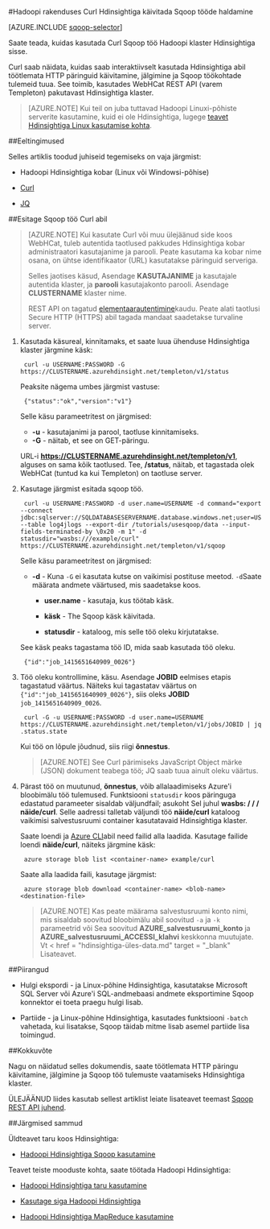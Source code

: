 <properties
   pageTitle="Hadoopi Sqoop kasutamine rakenduses Hdinsightiga Curl | Microsoft Azure'i"
   description="Saate teada, kuidas Sqoop tööde Hdinsightiga abil Curl kaugühenduse teel edastamiseks."
   services="hdinsight"
   documentationCenter=""
   authors="mumian"
   manager="jhubbard"
   editor="cgronlun"
    tags="azure-portal"/>

<tags
   ms.service="hdinsight"
   ms.devlang="na"
   ms.topic="article"
   ms.tgt_pltfrm="na"
   ms.workload="big-data"
   ms.date="10/21/2016"
   ms.author="jgao"/>

#<a name="run-sqoop-jobs-with-hadoop-in-hdinsight-with-curl"></a>Hadoopi rakenduses Curl Hdinsightiga käivitada Sqoop tööde haldamine

[AZURE.INCLUDE [sqoop-selector](../../includes/hdinsight-selector-use-sqoop.md)]

Saate teada, kuidas kasutada Curl Sqoop töö Hadoopi klaster Hdinsightiga sisse.

Curl saab näidata, kuidas saab interaktiivselt kasutada Hdinsightiga abil töötlemata HTTP päringuid käivitamine, jälgimine ja Sqoop töökohtade tulemeid tuua. See toimib, kasutades WebHCat REST API (varem Templeton) pakutavast Hdinsightiga klaster.

> [AZURE.NOTE] Kui teil on juba tuttavad Hadoopi Linuxi-põhiste serverite kasutamine, kuid ei ole Hdinsightiga, lugege [teavet Hdinsightiga Linux kasutamise kohta](hdinsight-hadoop-linux-information.md).

##<a name="prerequisites"></a>Eeltingimused

Selles artiklis toodud juhiseid tegemiseks on vaja järgmist:

* Hadoopi Hdinsightiga kobar (Linux või Windowsi-põhise)

* [Curl](http://curl.haxx.se/)

* [JQ](http://stedolan.github.io/jq/)

##<a name="submit-sqoop-jobs-by-using-curl"></a>Esitage Sqoop töö Curl abil

> [AZURE.NOTE] Kui kasutate Curl või muu ülejäänud side koos WebHCat, tuleb autentida taotlused pakkudes Hdinsightiga kobar administraatori kasutajanime ja parooli. Peate kasutama ka kobar nime osana, on ühtse identifikaator (URL) kasutatakse päringuid serveriga.
>
> Selles jaotises käsud, Asendage **KASUTAJANIME** ja kasutajale autentida klaster, ja **parooli** kasutajakonto parooli. Asendage **CLUSTERNAME** klaster nime.
>
> REST API on tagatud [elementaarautentimine](http://en.wikipedia.org/wiki/Basic_access_authentication)kaudu. Peate alati taotlusi Secure HTTP (HTTPS) abil tagada mandaat saadetakse turvaline server.

1. Kasutada käsureal, kinnitamaks, et saate luua ühenduse Hdinsightiga klaster järgmine käsk:

        curl -u USERNAME:PASSWORD -G https://CLUSTERNAME.azurehdinsight.net/templeton/v1/status

    Peaksite nägema umbes järgmist vastuse:

        {"status":"ok","version":"v1"}

    Selle käsu parameetritest on järgmised:

    * **-u** - kasutajanimi ja parool, taotluse kinnitamiseks.
    * **-G** - näitab, et see on GET-päringu.

    URL-i **https://CLUSTERNAME.azurehdinsight.net/templeton/v1**, alguses on sama kõik taotlused. Tee, **/status**, näitab, et tagastada olek WebHCat (tuntud ka kui Templeton) on taotluse server. 

2. Kasutage järgmist esitada sqoop töö.


        curl -u USERNAME:PASSWORD -d user.name=USERNAME -d command="export --connect jdbc:sqlserver://SQLDATABASESERVERNAME.database.windows.net;user=USERNAME@SQLDATABASESERVERNAME;password=PASSWORD;database=SQLDATABASENAME --table log4jlogs --export-dir /tutorials/usesqoop/data --input-fields-terminated-by \0x20 -m 1" -d statusdir="wasbs:///example/curl" https://CLUSTERNAME.azurehdinsight.net/templeton/v1/sqoop

    Selle käsu parameetritest on järgmised:

    * **-d** - Kuna `-G` ei kasutata kutse on vaikimisi postituse meetod. `-d`Saate määrata andmete väärtused, mis saadetakse koos.

        * **user.name** - kasutaja, kus töötab käsk.

        * **käsk** - The Sqoop käsk käivitada.

        * **statusdir** - kataloog, mis selle töö oleku kirjutatakse.

    See käsk peaks tagastama töö ID, mida saab kasutada töö oleku.

        {"id":"job_1415651640909_0026"}

3. Töö oleku kontrollimine, käsu. Asendage **JOBID** eelmises etapis tagastatud väärtus. Näiteks kui tagastatav väärtus on `{"id":"job_1415651640909_0026"}`, siis oleks **JOBID** `job_1415651640909_0026`.

        curl -G -u USERNAME:PASSWORD -d user.name=USERNAME https://CLUSTERNAME.azurehdinsight.net/templeton/v1/jobs/JOBID | jq .status.state

    Kui töö on lõpule jõudnud, siis riigi **õnnestus**.

    > [AZURE.NOTE] See Curl pärimiseks JavaScript Object märke (JSON) dokument teabega töö; JQ saab tuua ainult oleku väärtus.

4. Pärast töö on muutunud, **õnnestus**, võib allalaadimiseks Azure'i bloobimälu töö tulemused. Funktsiooni `statusdir` koos päringuga edastatud parameeter sisaldab väljundfail; asukoht Sel juhul **wasbs: / / / näide/curl**. Selle aadressi talletab väljundi töö **näide/curl** kataloog vaikimisi salvestusruumi container kasutatavaid Hdinsightiga klaster.

    Saate loendi ja [Azure CLI](../xplat-cli-install.md)abil need failid alla laadida. Kasutage failide loendi **näide/curl**, näiteks järgmine käsk:

        azure storage blob list <container-name> example/curl

    Saate alla laadida faili, kasutage järgmist:

        azure storage blob download <container-name> <blob-name> <destination-file>

    > [AZURE.NOTE] Kas peate määrama salvestusruumi konto nimi, mis sisaldab soovitud bloobimälu abil soovitud `-a` ja `-k` parameetrid või Sea soovitud **AZURE\_salvestusruumi\_konto** ja **AZURE\_salvestusruumi\_ACCESSI\_klahvi** keskkonna muutujate. Vt < href = "hdinsightiga-üles-data.md" target = "_blank" Lisateavet.

##<a name="limitations"></a>Piirangud

* Hulgi ekspordi - ja Linux-põhine Hdinsightiga, kasutatakse Microsoft SQL Server või Azure'i SQL-andmebaasi andmete eksportimine Sqoop konnektor ei toeta praegu hulgi lisab.

* Partiide - ja Linux-põhine Hdinsightiga, kasutades funktsiooni `-batch` vahetada, kui lisatakse, Sqoop täidab mitme lisab asemel partiide lisa toimingud.

##<a name="summary"></a>Kokkuvõte

Nagu on näidatud selles dokumendis, saate töötlemata HTTP päringu käivitamine, jälgimine ja Sqoop töö tulemuste vaatamiseks Hdinsightiga klaster.

ÜLEJÄÄNUD liides kasutab sellest artiklist leiate lisateavet teemast <a href="https://sqoop.apache.org/docs/1.99.3/RESTAPI.html" target="_blank">Sqoop REST API juhend</a>.

##<a name="next-steps"></a>Järgmised sammud

Üldteavet taru koos Hdinsightiga:

* [Hadoopi Hdinsightiga Sqoop kasutamine](hdinsight-use-sqoop.md)

Teavet teiste mooduste kohta, saate töötada Hadoopi Hdinsightiga:

* [Hadoopi Hdinsightiga taru kasutamine](hdinsight-use-hive.md)

* [Kasutage siga Hadoopi Hdinsightiga](hdinsight-use-pig.md)

* [Hadoopi Hdinsightiga MapReduce kasutamine](hdinsight-use-mapreduce.md)

[hdinsight-sdk-documentation]: http://msdnstage.redmond.corp.microsoft.com/library/dn479185.aspx

[azure-purchase-options]: http://azure.microsoft.com/pricing/purchase-options/
[azure-member-offers]: http://azure.microsoft.com/pricing/member-offers/
[azure-free-trial]: http://azure.microsoft.com/pricing/free-trial/

[apache-tez]: http://tez.apache.org
[apache-hive]: http://hive.apache.org/
[apache-log4j]: http://en.wikipedia.org/wiki/Log4j
[hive-on-tez-wiki]: https://cwiki.apache.org/confluence/display/Hive/Hive+on+Tez
[import-to-excel]: http://azure.microsoft.com/documentation/articles/hdinsight-connect-excel-power-query/


[hdinsight-use-oozie]: hdinsight-use-oozie.md
[hdinsight-analyze-flight-data]: hdinsight-analyze-flight-delay-data.md




[hdinsight-provision]: hdinsight-provision-clusters.md
[hdinsight-submit-jobs]: hdinsight-submit-hadoop-jobs-programmatically.md
[hdinsight-upload-data]: hdinsight-upload-data.md

[powershell-here-strings]: http://technet.microsoft.com/library/ee692792.aspx


